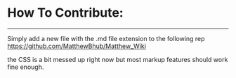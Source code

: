 # How To Contribute:
---

Simply add a new file with the .md file extension to the following rep
https://github.com/MatthewBhub/Matthew_Wiki

the CSS is a bit messed up right now but most markup features should work fine enough.
